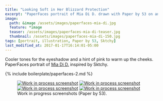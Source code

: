 ```yaml
---
title: "Looking Soft in Her Blizzard Protection"
excerpt: "PaperFaces portrait of Mia Di D. drawn with Paper by 53 on an iPad."
image: 
  path: &image /assets/images/paperfaces-mia-di.jpg 
  feature: *image
  teaser: /assets/images/paperfaces-mia-di-teaser.jpg
  thumbnail: /assets/images/paperfaces-mia-di-150.jpg
tags: [portrait, illustration, Paper by 53, Sktchy]
last_modified_at: 2017-01-17T16:14:01-05:00
---
```


Cooler tones for the eyeshadow and a hint of pink to warm up the cheeks. PaperFaces portrait of [Mia Di D.](http://sktchy.com/BBBOaH) inspired by Sktchy.

{% include boilerplate/paperfaces-2.md %}

<figure class="third">
	<a href="{{ site.url }}/assets/images/paperfaces-mia-di-process-1-lg.jpg"><img src="{{ site.url }}/assets/images/paperfaces-mia-di-process-1-600.jpg" alt="Work in process screenshot"></a>
	<a href="{{ site.url }}/assets/images/paperfaces-mia-di-process-2-lg.jpg"><img src="{{ site.url }}/assets/images/paperfaces-mia-di-process-2-600.jpg" alt="Work in process screenshot"></a>
	<a href="{{ site.url }}/assets/images/paperfaces-mia-di-process-3-lg.jpg"><img src="{{ site.url }}/assets/images/paperfaces-mia-di-process-3-600.jpg" alt="Work in process screenshot"></a>
	<a href="{{ site.url }}/assets/images/paperfaces-mia-di-process-4-lg.jpg"><img src="{{ site.url }}/assets/images/paperfaces-mia-di-process-4-600.jpg" alt="Work in process screenshot"></a>
	<figcaption>Work in progress screenshots (Paper by 53).</figcaption>
</figure>
